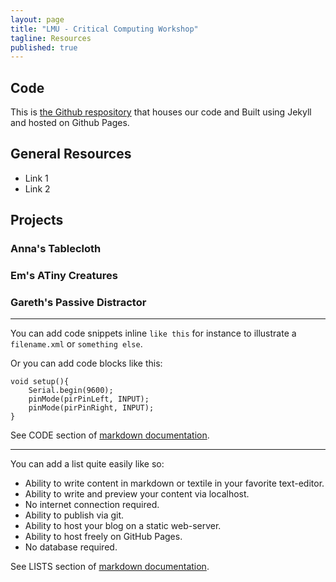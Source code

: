 ```yaml
---
layout: page
title: "LMU - Critical Computing Workshop"
tagline: Resources
published: true
---
```


## Code
This is [the Github respository](https://github.com/opensystemsassociation/lmu-munich-workshop "LMU Munich Workshop - Github Repo") that houses our code and 
Built using Jekyll and hosted on Github Pages.  

## General Resources
- Link 1
- Link 2

## Projects
### Anna's Tablecloth

### Em's ATiny Creatures

### Gareth's Passive Distractor


* * *

You can add code snippets inline `like this` for instance to illustrate a `filename.xml` or `something else`.

Or you can add code blocks like this:
    
    void setup(){
        Serial.begin(9600);
        pinMode(pirPinLeft, INPUT);
        pinMode(pirPinRight, INPUT);
    }
    

See CODE section of [markdown documentation](http://daringfireball.net/projects/markdown/basics).

* * *

You can add a list quite easily like so:

- Ability to write content in markdown or textile in your favorite text-editor.
- Ability to write and preview your content via localhost.
- No internet connection required.
- Ability to publish via git.
- Ability to host your blog on a static web-server.
- Ability to host freely on GitHub Pages.
- No database required.

See LISTS section of [markdown documentation](http://daringfireball.net/projects/markdown/basics).